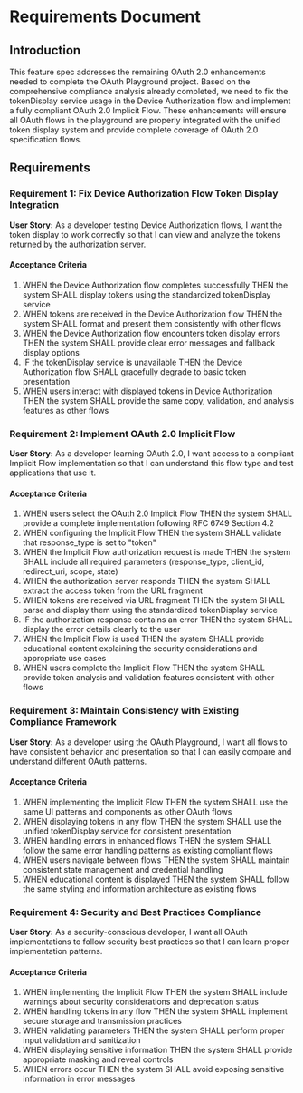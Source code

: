# Requirements Document

## Introduction

This feature spec addresses the remaining OAuth 2.0 enhancements needed to complete the OAuth Playground project. Based on the comprehensive compliance analysis already completed, we need to fix the tokenDisplay service usage in the Device Authorization flow and implement a fully compliant OAuth 2.0 Implicit Flow. These enhancements will ensure all OAuth flows in the playground are properly integrated with the unified token display system and provide complete coverage of OAuth 2.0 specification flows.

## Requirements

### Requirement 1: Fix Device Authorization Flow Token Display Integration

**User Story:** As a developer testing Device Authorization flows, I want the token display to work correctly so that I can view and analyze the tokens returned by the authorization server.

#### Acceptance Criteria

1. WHEN the Device Authorization flow completes successfully THEN the system SHALL display tokens using the standardized tokenDisplay service
2. WHEN tokens are received in the Device Authorization flow THEN the system SHALL format and present them consistently with other flows
3. WHEN the Device Authorization flow encounters token display errors THEN the system SHALL provide clear error messages and fallback display options
4. IF the tokenDisplay service is unavailable THEN the Device Authorization flow SHALL gracefully degrade to basic token presentation
5. WHEN users interact with displayed tokens in Device Authorization THEN the system SHALL provide the same copy, validation, and analysis features as other flows

### Requirement 2: Implement OAuth 2.0 Implicit Flow

**User Story:** As a developer learning OAuth 2.0, I want access to a compliant Implicit Flow implementation so that I can understand this flow type and test applications that use it.

#### Acceptance Criteria

1. WHEN users select the OAuth 2.0 Implicit Flow THEN the system SHALL provide a complete implementation following RFC 6749 Section 4.2
2. WHEN configuring the Implicit Flow THEN the system SHALL validate that response_type is set to "token"
3. WHEN the Implicit Flow authorization request is made THEN the system SHALL include all required parameters (response_type, client_id, redirect_uri, scope, state)
4. WHEN the authorization server responds THEN the system SHALL extract the access token from the URL fragment
5. WHEN tokens are received via URL fragment THEN the system SHALL parse and display them using the standardized tokenDisplay service
6. IF the authorization response contains an error THEN the system SHALL display the error details clearly to the user
7. WHEN the Implicit Flow is used THEN the system SHALL provide educational content explaining the security considerations and appropriate use cases
8. WHEN users complete the Implicit Flow THEN the system SHALL provide token analysis and validation features consistent with other flows

### Requirement 3: Maintain Consistency with Existing Compliance Framework

**User Story:** As a developer using the OAuth Playground, I want all flows to have consistent behavior and presentation so that I can easily compare and understand different OAuth patterns.

#### Acceptance Criteria

1. WHEN implementing the Implicit Flow THEN the system SHALL use the same UI patterns and components as other OAuth flows
2. WHEN displaying tokens in any flow THEN the system SHALL use the unified tokenDisplay service for consistent presentation
3. WHEN handling errors in enhanced flows THEN the system SHALL follow the same error handling patterns as existing compliant flows
4. WHEN users navigate between flows THEN the system SHALL maintain consistent state management and credential handling
5. WHEN educational content is displayed THEN the system SHALL follow the same styling and information architecture as existing flows

### Requirement 4: Security and Best Practices Compliance

**User Story:** As a security-conscious developer, I want all OAuth implementations to follow security best practices so that I can learn proper implementation patterns.

#### Acceptance Criteria

1. WHEN implementing the Implicit Flow THEN the system SHALL include warnings about security considerations and deprecation status
2. WHEN handling tokens in any flow THEN the system SHALL implement secure storage and transmission practices
3. WHEN validating parameters THEN the system SHALL perform proper input validation and sanitization
4. WHEN displaying sensitive information THEN the system SHALL provide appropriate masking and reveal controls
5. WHEN errors occur THEN the system SHALL avoid exposing sensitive information in error messages